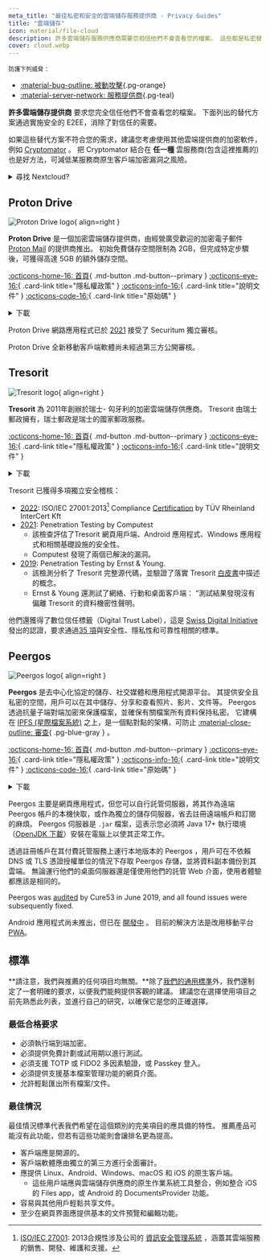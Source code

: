 ```yaml
---
meta_title: "最佳私密和安全的雲端儲存服務提供商 - Privacy Guides"
title: "雲端儲存"
icon: material/file-cloud
description: 許多雲端儲存服務供應商需要您相信他們不會查看您的檔案。 這些都是私密替代品！
cover: cloud.webp
---
```


<small>防護下列威脅：</small>

- [:material-bug-outline: 被動攻擊](basics/common-threats.md#security-and-privacy ""){.pg-orange}
- [:material-server-network: 服務提供商](basics/common-threats.md#privacy-from-service-providers ""){.pg-teal}

**許多雲端儲存提供商** 要求您完全信任他們不會查看您的檔案。 下面列出的替代方案通過實施安全的 E2EE，消除了對信任的需要。

如果這些替代方案不符合您的需求，建議您考慮使用其他雲端提供商的加密軟件，例如 [Cryptomator](encryption.md#cryptomator-cloud) 。 把 Cryptomator 結合在 **任一種** 雲服務商(包含這裡推薦的) 也是好方法，可減低某服務商原生客戶端加密漏洞之風險。

<details class="admonition info" markdown>
<summary>尋找 Nextcloud?</summary>

Nextcloud [仍是](document-collaboration.md#nextcloud) 自我託管檔案管理套件的推薦工具，然而我們目前不推薦第三方 Nextcloud 儲存提供商，因為我們 [不建議](https://discuss.privacyguides.net/t/dont-recommend-nextcloud-e2ee/10352/29) 普通使用者使用 Nextcloud 內建的 E2EE 功能。

</details>

## Proton Drive

<div class="admonition recommendation" markdown>

![Proton Drive logo](assets/img/cloud/protondrive.svg){ align=right }

**Proton Drive** 是一個加密雲端儲存提供商，由經營廣受歡迎的加密電子郵件 [Proton Mail](email.md#proton-mail) 的提供商推出。 初始免費儲存空間限制為 2GB，但完成特定步驟後，可獲得高達 5GB 的額外儲存空間。

[:octicons-home-16: 首頁](https://proton.me/drive){ .md-button .md-button--primary }
[:octicons-eye-16:](https://proton.me/drive/privacy-policy){ .card-link title="隱私權政策" }
[:octicons-info-16:](https://proton.me/support/drive){ .card-link title="說明文件" }
[:octicons-code-16:](https://github.com/ProtonMail/WebClients){ .card-link title="原始碼" }

<details class="downloads" markdown>
<summary>下載</summary>

- [:simple-googleplay: Google Play](https://play.google.com/store/apps/details?id=me.proton.android.drive)
- [:simple-appstore: App Store](https://apps.apple.com/app/id1509667851)
- [:fontawesome-brands-windows: Windows](https://proton.me/drive/download)
- [:simple-apple: macOS](https://proton.me/drive/download)

</details>

</div>

Proton Drive 網路應用程式已於 [2021](https://proton.me/community/open-source) 接受了 Securitum 獨立審核。

Proton Drive 全新移動客戶端軟體尚未經過第三方公開審核。

## Tresorit

<div class="admonition recommendation" markdown>

![Tresorit logo](assets/img/cloud/tresorit.svg){ align=right }

**Tresorit** 為 2011年創辦於瑞士- 匃牙利的加密雲端儲存供應商。 Tresorit 由瑞士郵政擁有，瑞士郵政是瑞士的國家郵政服務。

[:octicons-home-16: 首頁](https://tresorit.com){ .md-button .md-button--primary }
[:octicons-eye-16:](https://tresorit.com/legal/privacy-policy){ .card-link title="隱私權政策" }
[:octicons-info-16:](https://support.tresorit.com){ .card-link title="說明文件" }

<details class="downloads" markdown>
<summary>下載</summary>

- [:simple-googleplay: Google Play](https://play.google.com/store/apps/details?id=com.tresorit.mobile)
- [:simple-appstore: App Store](https://apps.apple.com/app/id722163232)
- [:fontawesome-brands-windows: Windows](https://tresorit.com/download)
- [:simple-apple: macOS](https://tresorit.com/download)
- [:simple-linux: Linux](https://tresorit.com/download)

</details>

</div>

Tresorit 已獲得多項獨立安全稽核：

- [2022](https://tresorit.com/blog/tresorit-receives-iso-27001-certification): ISO/IEC 27001:2013[^1] Compliance [Certification](https://certipedia.com/quality_marks/9108644476) by TÜV Rheinland InterCert Kft
- [2021](https://tresorit.com/blog/fresh-penetration-testing-confirms-tresorit-security): Penetration Testing by Computest
    - 該檢查評估了Tresorit 網頁用戶端、Android 應用程式、Windows 應用程式和相關基礎設施的安全性。
    - Computest 發現了兩個已解決的漏洞。
- [2019](https://tresorit.com/blog/ernst-young-review-verifies-tresorits-security-architecture): Penetration Testing by Ernst & Young.
    - 該檢測分析了 Tresorit 完整源代碼，並驗證了落實 Tresorit [白皮書](https://prodfrontendcdn.azureedge.net/202208011608/tresorit-encryption-whitepaper.pdf)中描述的概念。
    - Ernst & Young 還測試了網絡、行動和桌面客戶端： “測試結果發現沒有偏離 Tresorit 的資料機密性聲明。

他們還獲得了數位信任標籤（Digital Trust Label），這是 [Swiss Digital Initiative](https://efd.admin.ch/en/swiss-digital-initiative-en) 發出的認證，要求通過[35 項](https://swiss-digital-initiative.org/criteria)與安全性、隱私性和可靠性相關的標準。

## Peergos

<div class="admonition recommendation" markdown>

![Peergos logo](assets/img/cloud/peergos.svg){ align=right }

**Peergos** 是去中心化協定的儲存、社交媒體和應用程式開源平台。 其提供安全且私密的空間，用戶可以在其中儲存、分享和查看照片、影片、文件等。 Peergos 透過抗量子端對端加密來保護檔案，並確保有關檔案所有資料保持私密。 它建構在 [IPFS (星際檔案系統)](https://ipfs.tech) 之上，是一個點對點的架構，可防止 [:material-close-outline: 審查](basics/common-threats.md#avoiding-censorship){ .pg-blue-gray } 。

[:octicons-home-16: 首頁](https://peergos.org){ .md-button .md-button--primary }
[:octicons-eye-16:](https://peergos.net/privacy.html){ .card-link title="隱私權政策" }
[:octicons-info-16:](https://book.peergos.org){ .card-link title="說明文件" }
[:octicons-code-16:](https://github.com/Peergos/Peergos){ .card-link title="原始碼" }

<details class="downloads" markdown>
<summary>下載</summary>

- [:octicons-globe-16: 網頁版](https://peergos.net)
- [:fontawesome-brands-windows: Windows](https://github.com/Peergos/web-ui/releases)
- [:simple-apple: macOS](https://github.com/Peergos/web-ui/releases)
- [:simple-linux: Linux](https://github.com/Peergos/web-ui/releases)

</details>

</div>

Peergos 主要是網頁應用程式，但您可以自行託管伺服器，將其作為遠端 Peergos 帳戶的本機快取，或作為獨立的儲存伺服器，省去註冊遠端帳戶和訂閱的麻煩。 Peergos 伺服器是 `.jar` 檔案，這表示您必須將 Java 17+ 執行環境（[OpenJDK 下載](https://azul.com/downloads)）安裝在電腦上以使其正常工作。

透過註冊帳戶在其付費託管服務上運行本地版本的 Peergos ，用戶可在不依賴 DNS 或 TLS 憑證授權單位的情況下存取 Peergos 存儲，並將資料副本備份到其雲端。 無論運行他們的桌面伺服器還是僅使用他們的託管 Web 介面，使用者體驗都應該是相同的。

Peergos was [audited](https://cure53.de/pentest-report_peergos.pdf) by Cure53 in June 2019, and all found issues were subsequently fixed.

Android 應用程式尚未推出，但已在 [開發中](https://discuss.privacyguides.net/t/peergos-private-storage-sharing-social-media-and-application-platform/11825/25) 。 目前的解決方法是改用移動平台 [PWA](https://peergos.net)。

## 標準

**請注意，我們與推薦的任何項目均無關。**除了[我們的通用標準](about/criteria.md)外，我們還制定了一套明確的要求，以便我們能夠提供客觀的建議。 建議您在選擇使用項目之前先熟悉此列表，並進行自己的研究，以確保它是您的正確選擇。

### 最低合格要求

- 必須執行端到端加密。
- 必須提供免費計劃或試用期以進行測試。
- 必須支援 TOTP 或 FIDO2 多因素驗證，或 Passkey 登入。
- 必須提供支援基本檔案管理功能的網頁介面。
- 允許輕鬆匯出所有檔案/文件。

### 最佳情況

最佳情況標準代表我們希望在這個類別的完美項目的應具備的特性。 推薦產品可能沒有此功能，但若有這些功能則會讓排名更為提高。

- 客戶端應是開源的。
- 客戶端軟體應由獨立的第三方進行全面審計。
- 應提供 Linux、Android、Windows、macOS 和 iOS 的原生客戶端。
    - 這些用戶端應與雲端儲存供應商的原生作業系統工具整合，例如整合 iOS 的 Files app，或 Android 的 DocumentsProvider 功能。
- 容易與其他用戶輕鬆共享文件。
- 至少在網頁界面應提供基本的文件預覽和編輯功能。

[^1]: [ISO/IEC 27001](https://en.wikipedia.org/wiki/ISO/IEC_27001): 2013合規性涉及公司的 [資訊安全管理系統](https://en.wikipedia.org/wiki/Information_security_management) ，涵蓋其雲端服務的銷售、開發、維護和支援。
